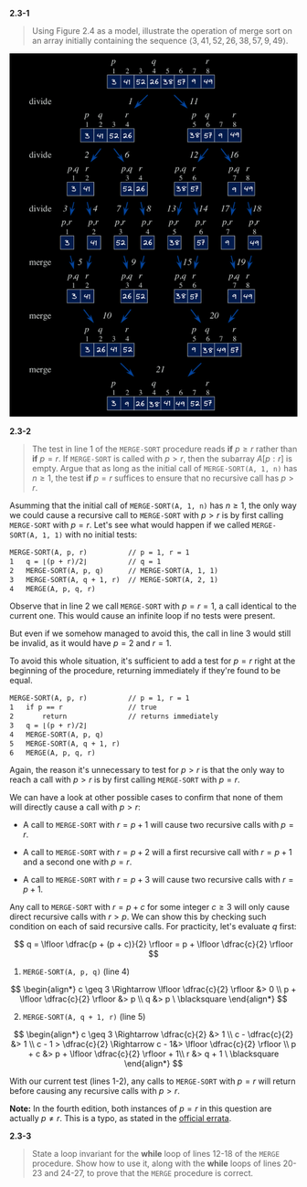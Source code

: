 **2.3-1**

> Using Figure 2.4 as a model, illustrate the operation of merge sort on an array initially containing the sequence $\langle 3, 41, 52, 26, 38, 57, 9, 49 \rangle$.

![Solution to exercise 2.3-1](./img/2.3-1.png)

**2.3-2**

> The test in line 1 of the `MERGE-SORT` procedure reads **if** $p \geq r$ rather than **if** $p = r$. If `MERGE-SORT` is called with $p > r$, then the subarray $A[p:r]$ is empty. Argue that as long as the initial call of `MERGE-SORT(A, 1, n)` has $n \geq 1$, the test **if** $p = r$ suffices to ensure that no recursive call has $p > r$.

Asumming that the initial call of `MERGE-SORT(A, 1, n)` has $n \geq 1$, the only way we could cause a recursive call to `MERGE-SORT` with $p > r$ is by first calling `MERGE-SORT` with $p = r$. Let's see what would happen if we called `MERGE-SORT(A, 1, 1)` with no initial tests:

```
MERGE-SORT(A, p, r)          // p = 1, r = 1
1   q = ⌊(p + r)/2⌋          // q = 1
2   MERGE-SORT(A, p, q)      // MERGE-SORT(A, 1, 1)
3   MERGE-SORT(A, q + 1, r)  // MERGE-SORT(A, 2, 1)
4   MERGE(A, p, q, r)
```

Observe that in line 2 we call `MERGE-SORT` with $p = r = 1$, a call identical to the current one. This would cause an infinite loop if no tests were present. 

But even if we somehow managed to avoid this, the call in line 3 would still be invalid, as it would have $p = 2$ and $r = 1$.

To avoid this whole situation, it's sufficient to add a test for $p = r$ right at the beginning of the procedure, returning immediately if they're found to be equal.

```
MERGE-SORT(A, p, r)          // p = 1, r = 1
1   if p == r                // true
2       return               // returns immediately
3   q = ⌊(p + r)/2⌋
4   MERGE-SORT(A, p, q)
5   MERGE-SORT(A, q + 1, r)
6   MERGE(A, p, q, r)
```

Again, the reason it's unnecessary to test for $p > r$ is that the only way to reach a call with $p > r$ is by first calling `MERGE-SORT` with $p = r$.

We can have a look at other possible cases to confirm that none of them will directly cause a call with $p > r$:

- A call to `MERGE-SORT` with $r = p + 1$ will cause two recursive calls with $p = r$.

- A call to `MERGE-SORT` with $r = p + 2$ will a first recursive call with $r = p + 1$ and a second one with $p = r$.

- A call to `MERGE-SORT` with $r = p + 3$ will cause two recursive calls with $r = p + 1$.

Any call to `MERGE-SORT` with $r = p + c$ for some integer $c \geq 3$ will only cause direct recursive calls with $r > p$. We can show this by checking such condition on each of said recursive calls. For practicity, let's evaluate $q$ first:

$$
q = \lfloor \dfrac{p + (p + c)}{2} \rfloor
  = p + \lfloor \dfrac{c}{2} \rfloor
$$

1. `MERGE-SORT(A, p, q)` (line 4)

$$
\begin{align*}
c \geq 3 \Rightarrow \lfloor \dfrac{c}{2} \rfloor &> 0 \\
p + \lfloor \dfrac{c}{2} \rfloor &> p \\
q &> p \ \blacksquare
\end{align*}
$$

2. `MERGE-SORT(A, q + 1, r)` (line 5)

$$
\begin{align*}
c \geq 3 \Rightarrow \dfrac{c}{2} &> 1 \\
c - \dfrac{c}{2} &> 1 \\
c - 1 > \dfrac{c}{2} \Rightarrow c - 1&> \lfloor \dfrac{c}{2} \rfloor \\
p + c &> p + \lfloor \dfrac{c}{2} \rfloor + 1\\
r &> q + 1 \ \blacksquare
\end{align*}
$$

With our current test (lines 1-2), any calls to `MERGE-SORT` with $p = r$ will return before causing any recursive calls with $p > r$.

**Note:** In the fourth edition, both instances of $p = r$ in this question are actually $p \neq r$. This is a typo, as stated in the [official errata](https://mitp-content-server.mit.edu/books/content/sectbyfn/books_pres_0/11599/e4-bugs.html).

**2.3-3**

> State a loop invariant for the **while** loop of lines 12-18 of the `MERGE` procedure. Show how to use it, along with the **while** loops of lines 20-23 and 24-27, to prove that the `MERGE` procedure is correct.